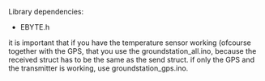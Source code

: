 Library dependencies:
- EBYTE.h

it is important that if you have the temperature sensor working (ofcourse together with the GPS, that you use the groundstation_all.ino, because the received struct has to be the same as the send struct.
if only the GPS and the transmitter is working, use groundstation_gps.ino.
